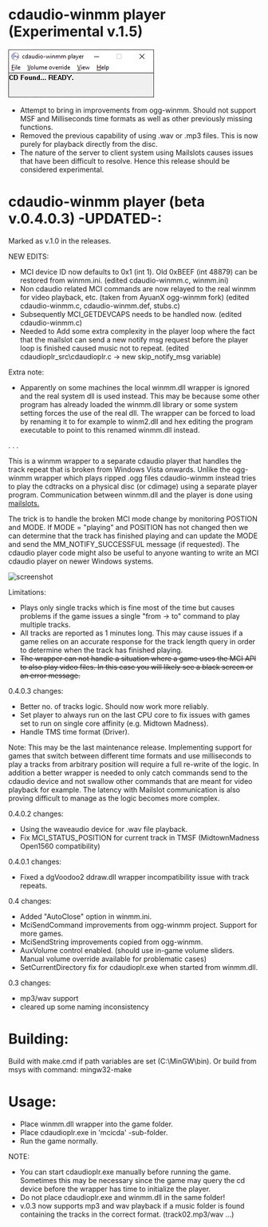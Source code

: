 # cdaudio-winmm player (Experimental v.1.5)

![screenshot](screenshot-v05.png)

- Attempt to bring in improvements from ogg-winmm. Should not support MSF and Milliseconds time formats as well as other previously missing functions.
- Removed the previous capability of using .wav or .mp3 files. This is now purely for playback directly from the disc.
- The nature of the server to client system using Mailslots causes issues that have been difficult to resolve. Hence this release should be considered experimental.

# cdaudio-winmm player (beta v.0.4.0.3) -UPDATED-:  
Marked as v.1.0 in the releases.

NEW EDITS:
- MCI device ID now defaults to 0x1 (int 1). Old 0xBEEF (int 48879) can be restored from winmm.ini. (edited cdaudio-winmm.c, winmm.ini)
- Non cdaudio related MCI commands are now relayed to the real winmm for video playback, etc. (taken from AyuanX ogg-winmm fork) (edited cdaudio-winmm.c, cdaudio-winmm.def, stubs.c)
- Subsequently MCI_GETDEVCAPS needs to be handled now. (edited cdaudio-winmm.c)
- Needed to Add some extra complexity in the player loop where the fact that the mailslot can send a new notify msg request before the player loop is finished caused music not to repeat. (edited cdaudioplr_src\cdaudioplr.c -> new skip_notify_msg variable)

Extra note:
- Apparently on some machines the local winmm.dll wrapper is ignored and the real system dll is used instead. This may be because some other program has already loaded the winmm.dll library or some system setting forces the use of the real dll. The wrapper can be forced to load by renaming it to for example to winm2.dll and hex editing the program executable to point to this renamed winmm.dll instead.

.
.
.

This is a winmm wrapper to a separate cdaudio player that handles the track repeat that is broken from Windows Vista onwards. Unlike the ogg-winmm wrapper which plays ripped .ogg files cdaudio-winmm instead tries to play the cdtracks on a physical disc (or cdimage) using a separate player program. Communication between winmm.dll and the player is done using [mailslots.](https://docs.microsoft.com/en-us/windows/win32/ipc/mailslots)

The trick is to handle the broken MCI mode change by monitoring POSTION and MODE. If MODE = "playing" and POSITION has not changed then we can determine that the track has finished playing and can update the MODE and send the MM_NOTIFY_SUCCESSFUL message (if requested). The cdaudio player code might also be useful to anyone wanting to write an MCI cdaudio player on newer Windows systems.

![screenshot](screenshot-v04.png)

Limitations:
- Plays only single tracks which is fine most of the time but causes problems if the game issues a single "from -> to" command to play multiple tracks.
- All tracks are reported as 1 minutes long. This may cause issues if a game relies on an accurate response for the track length query in order to determine when the track has finished playing.
- ~~The wrapper can not handle a situation where a game uses the MCI API to also play video files. In this case you will likely see a black screen or an error message.~~

0.4.0.3 changes:
- Better no. of tracks logic. Should now work more reliably.
- Set player to always run on the last CPU core to fix issues with games set to run on single core affinity (e.g. Midtown Madness).
- Handle TMS time format (Driver).

Note: This may be the last maintenance release. Implementing support for games that switch between different time formats and use milliseconds to play a tracks from arbitrary position will require a full re-write of the logic. In addition a better wrapper is needed to only catch commands send to the cdaudio device and not swallow other commands that are meant for video playback for example. The latency with Mailslot communication is also proving difficult to manage as the logic becomes more complex.

0.4.0.2 changes:
- Using the waveaudio device for .wav file playback.
- Fix MCI_STATUS_POSITION for current track in TMSF (MidtownMadness Open1560 compatibility)

0.4.0.1 changes:
- Fixed a dgVoodoo2 ddraw.dll wrapper incompatibility issue with track repeats.

0.4 changes:
- Added "AutoClose" option in winmm.ini.
- MciSendCommand improvements from ogg-winmm project. Support for more games.
- MciSendString improvements copied from ogg-winmm.
- AuxVolume control enabled. (should use in-game volume sliders. Manual volume override available for problematic cases)
- SetCurrentDirectory fix for cdaudioplr.exe when started from winmm.dll.

0.3 changes:
- mp3/wav support
- cleared up some naming inconsistency


# Building:

Build with make.cmd if path variables are set (C:\MinGW\bin).
Or build from msys with command: mingw32-make

# Usage:

- Place winmm.dll wrapper into the game folder.
- Place cdaudioplr.exe in 'mcicda' -sub-folder.
- Run the game normally.

NOTE:
- You can start cdaudioplr.exe manually before running the game. Sometimes this may be necessary since the game may query the cd device before the wrapper has time to initialize the player.
- Do not place cdaudioplr.exe and winmm.dll in the same folder!
- v.0.3 now supports mp3 and wav playback if a music folder is found containing the tracks in the correct format. (track02.mp3/wav ...)
